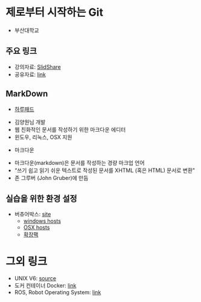 # 제로부터 시작하는 Git 
* 부산대학교
 
## 주요 링크 
* 강의자료: [SlidShare](https://www.slideshare.net/hephaex/git-77563366)
* 공유자료: [link](https://docs.google.com/spreadsheets/d/1gU9WgFIb5LxTVrFXWi4gPdsEI-uXHy4jvYhW7JXaGDI/edit?usp=sharing)


## MarkDown
* [하루패드](http://pad.haroopress.com/page.html)
 - 김양원님 개발
 - 웹 친화적인 문서를 작성하기 위한 마크다운 에디터
 - 윈도우, 리눅스, OSX 지원
* 마크다운 
 - 마크다운(markdown)은 문서를 작성하는 경량 마크업 언어
 - “쓰기 쉽고 읽기 쉬운 텍스트로 작성된 문서를 XHTML (혹은 HTML) 문서로 변환"
 - 존 그루버 (John Gruber)에 만듬 

## 실습을 위한 환경 설정 
* 버츄어박스: [site](https://www.virtualbox.org)
  - [windows hosts](http://download.virtualbox.org/virtualbox/5.1.22/VirtualBox-5.1.22-115126-Win.exe)
  - [OSX hosts](http://download.virtualbox.org/virtualbox/5.1.22/VirtualBox-5.1.22-115126-OSX.dmg)
  - [확장팩](http://download.virtualbox.org/virtualbox/5.1.22/Oracle_VM_VirtualBox_Extension_Pack-5.1.22-115126.vbox-extpack)

# 그외 링크
* UNIX V6: [source](https://github.com/hephaex/unix-v6)
* 도커 컨테이너 Docker: [link](https://www.docker.com)
* ROS, Robot Operating System: [link](http://www.ros.org)
